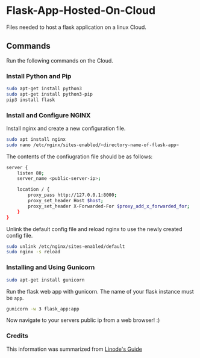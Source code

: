 # Flask-App-Hosted-On-Cloud
Files needed to host a flask application on a linux Cloud.

## Commands

Run the following commands on the Cloud.

### Install Python and Pip

```bash
sudo apt-get install python3
sudo apt-get install python3-pip
pip3 install flask
```

### Install and Configure NGINX

Install nginx and create a new configuration file.
```bash
sudo apt install nginx 
sudo nano /etc/nginx/sites-enabled/<directory-name-of-flask-app>
```

The contents of the confiugration file should be as follows:
```bash
server {
    listen 80;
    server_name <public-server-ip>;

    location / {
        proxy_pass http://127.0.0.1:8000;
        proxy_set_header Host $host;
        proxy_set_header X-Forwarded-For $proxy_add_x_forwarded_for;
    }
}
```

Unlink the default config file and reload nginx to use the newly created config file.
```bash
sudo unlink /etc/nginx/sites-enabled/default
sudo nginx -s reload
```

### Installing and Using Gunicorn
```bash
sudo apt-get install gunicorn
```

Run the flask web app with gunicorn. The name of your flask instance must be ```app```.
```bash
gunicorn -w 3 flask_app:app
```
Now navigate to your servers public ip from a web browser! :)

### Credits
This information was summarized from [Linode's Guide](https://www.linode.com/docs/guides/flask-and-gunicorn-on-ubuntu/)
